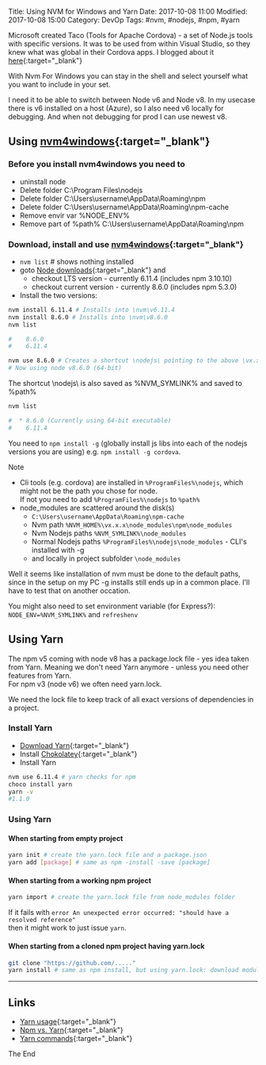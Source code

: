 Title: Using NVM for Windows and Yarn
Date: 2017-10-08 11:00
Modified: 2017-10-08 15:00
Category: DevOp
Tags: #nvm, #nodejs, #npm, #yarn

Microsoft created Taco (Tools for Apache Cordova) - a set of Node.js tools with specific versions. It was to be used from within Visual Studio, so they knew what was global in their Cordova apps.
I blogged about it [here](https://rasor.wordpress.com/2017/03/13/ionic-in-visual-studio-2017/){:target="_blank"}

With Nvm For Windows you can stay in the shell and select yourself what you want to include in your set.

I need it to be able to switch between Node v6 and Node v8.
In my usecase there is v6 installed on a host (Azure), so I also need v6 locally for debugging.
And when not debugging for prod I can use newest v8.

## Using [nvm4windows](https://github.com/coreybutler/nvm-windows){:target="_blank"}

### Before you install nvm4windows you need to 

* uninstall node
* Delete folder C:\Program Files\nodejs
* Delete folder C:\Users\username\AppData\Roaming\npm
* Delete folder C:\Users\username\AppData\Roaming\npm-cache
* Remove envir var %NODE_ENV%
* Remove part of %path% C:\Users\username\AppData\Roaming\npm

### Download, install and use [nvm4windows](https://github.com/coreybutler/nvm-windows/releases){:target="_blank"}

* `nvm list` # shows nothing installed
* goto [Node downloads](https://nodejs.org/en/download/){:target="_blank"} and 
    * checkout LTS version - currently 6.11.4 (includes npm 3.10.10)
    * checkout current version - currently 8.6.0 (includes npm 5.3.0)
* Install the two versions:
```bash
nvm install 6.11.4 # Installs into \nvm\v6.11.4
nvm install 8.6.0 # Installs into \nvm\v8.6.0
nvm list

#    8.6.0
#    6.11.4

nvm use 8.6.0 # Creates a shortcut \nodejs\ pointing to the above \vx.x.x\ folder
# Now using node v8.6.0 (64-bit)
```

The shortcut \nodejs\ is also saved as %NVM_SYMLINK% and saved to %path%

```bash
nvm list

#  * 8.6.0 (Currently using 64-bit executable)
#    6.11.4
```

You need to `npm install -g` (globally install js libs into each of the nodejs versions you are using) e.g. `npm install -g cordova`.

Note

* Cli tools (e.g. cordova) are installed in `%ProgramFiles%\nodejs`, which might not be the path you chose for node.  
If not you need to add `%ProgramFiles%\nodejs` to `%path%`
* node_modules are scattered around the disk(s)
    * `C:\Users\username\AppData\Roaming\npm-cache`
    * Nvm path `%NVM_HOME%\vx.x.x\node_modules\npm\node_modules`
    * Nvm Nodejs paths `%NVM_SYMLINK%\node_modules`
    * Normal Nodejs paths `%ProgramFiles%\nodejs\node_modules` - CLI's installed with -g
    * and locally in project subfolder `\node_modules`

Well it seems like installation of nvm must be done to the default paths, since in the setup on my PC -g installs still ends up in a common place. I'll have to test that on another occation.

You might also need to set environment variable (for Express?):
`NODE_ENV=%NVM_SYMLINK%` and `refreshenv`

## Using Yarn

The npm v5 coming with node v8 has a package.lock file - yes idea taken from Yarn. Meaning we don't need Yarn anymore - unless you need other features from Yarn.  
For npm v3 (node v6) we often need yarn.lock.

We need the lock file to keep track of all exact versions of dependencies in a project.

### Install Yarn

* [Download Yarn](https://yarnpkg.com/en/docs/install){:target="_blank"}
* Install [Chokolatey](https://chocolatey.org/install){:target="_blank"}
* Install Yarn 

```bash
nvm use 6.11.4 # yarn checks for npm
choco install yarn
yarn -v
#1.1.0
```

### Using Yarn

#### When starting from empty project

```bash
yarn init # create the yarn.lock file and a package.json
yarn add [package] # same as npm -install -save [package]
```

#### When starting from a working npm project

```bash
yarn import # create the yarn.lock file from node_modules folder
```
If it fails with `error An unexpected error occurred: "should have a resolved reference"`  
then it might work to just issue `yarn`.

#### When starting from a cloned npm project having yarn.lock

```bash
git clone "https://github.com/....."
yarn install # same as npm install, but using yarn.lock: download modules
```

-------------

## Links

* [Yarn usage](https://yarnpkg.com/en/docs/usage){:target="_blank"}
* [Npm vs. Yarn](https://yarnpkg.com/en/docs/migrating-from-npm){:target="_blank"}
* [Yarn commands](https://yarnpkg.com/en/docs/cli/){:target="_blank"}

The End
